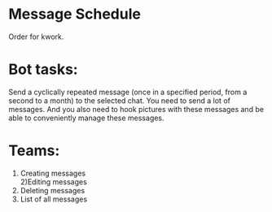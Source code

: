 # Message Schedule
Order for kwork. 

# Bot tasks: 
Send a cyclically repeated message (once in a specified period, from a second to a month) to the selected chat. You need to send a lot of messages. And you also need to hook pictures with these messages and be able to conveniently manage these messages.  

# Teams:  
1) Creating messages  
2)Editing messages  
3) Deleting messages  
4) List of all messages
